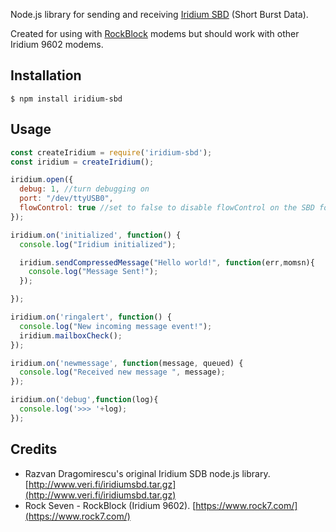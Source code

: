Node.js library for sending and receiving [Iridium SBD](https://www.iridium.com/services/details/iridium-sbd) (Short Burst Data).

Created for using with [RockBlock](http://www.rock7.com) modems but should work with other Iridium 9602 modems.


## Installation
```console
$ npm install iridium-sbd
```

## Usage
```javascript
const createIridium = require('iridium-sbd');
const iridium = createIridium();

iridium.open({
  debug: 1, //turn debugging on
  port: "/dev/ttyUSB0",
  flowControl: true //set to false to disable flowControl on the SBD for 3-wire UART setups
});

iridium.on('initialized', function() {
  console.log("Iridium initialized");

  iridium.sendCompressedMessage("Hello world!", function(err,momsn){
    console.log("Message Sent!");
  });

});

iridium.on('ringalert', function() {
  console.log("New incoming message event!");
  iridium.mailboxCheck();
});

iridium.on('newmessage', function(message, queued) {
  console.log("Received new message ", message);
});

iridium.on('debug',function(log){
  console.log('>>> '+log);
});


```


## Credits

 - Razvan Dragomirescu's original Iridium SDB node.js library. [http://www.veri.fi/iridiumsbd.tar.gz](http://www.veri.fi/iridiumsbd.tar.gz)
 - Rock Seven - RockBlock (Iridium 9602). [https://www.rock7.com/](https://www.rock7.com/)

